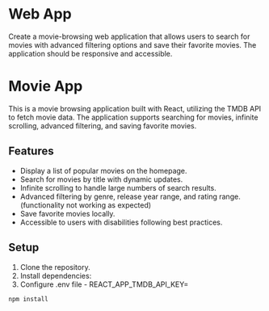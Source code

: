 # Web App
Create a movie-browsing web application that allows users to search for movies with advanced filtering options and save their favorite movies. The application should be responsive and accessible.

# Movie App

This is a movie browsing application built with React, utilizing the TMDB API to fetch movie data. The application supports searching for movies, infinite scrolling, advanced filtering, and saving favorite movies.

## Features

- Display a list of popular movies on the homepage.
- Search for movies by title with dynamic updates.
- Infinite scrolling to handle large numbers of search results.
- Advanced filtering by genre, release year range, and rating range. (functionality not working as expected)
- Save favorite movies locally.
- Accessible to users with disabilities following best practices.

## Setup

1. Clone the repository.
2. Install dependencies:
3. Configure .env file - REACT_APP_TMDB_API_KEY= 

```bash
npm install
